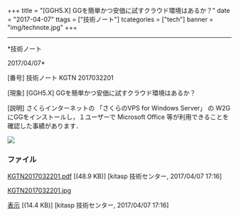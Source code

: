 ﻿+++
title = "[GGH5.X] GGを簡単かつ安価に試すクラウド環境はあるか？"
date = "2017-04-07"
ttags = ["技術ノート"]
tcategories = ["tech"]
banner = "img/technote.jpg"
+++

-----------------------------------------------------------------------------------------------------------------------------

*技術ノート

2017/04/07*


[番号]
技術ノート KGTN 2017032201

[現象]
[GGH5.X] GGを簡単かつ安価に試すクラウド環境はあるか？

[説明]
さくらインターネットの 「さくらのVPS for Windows Server」 の W2G
にGGをインストールし，１ユーザーで Microsoft Office
等が利用できることを確認した事績があります．

![](http://techreport.kitasp.net/attachments/download/3407/KGTN2017032201.jpg)


### ファイル

 
 


[KGTN2017032201.pdf](http://techreport.kitasp.net/attachments/download/3406/KGTN2017032201.pdf)
 [(48.9 KB)] [kitasp 技術センター, 2017/04/07
17:16]

[KGTN2017032201.jpg](http://techreport.kitasp.net/attachments/download/3407/KGTN2017032201.jpg)

[表示](http://techreport.kitasp.net/attachments/3407/KGTN2017032201.jpg "表示")
 [(14.4 KB)] [kitasp 技術センター, 2017/04/07
17:16]


 


 

